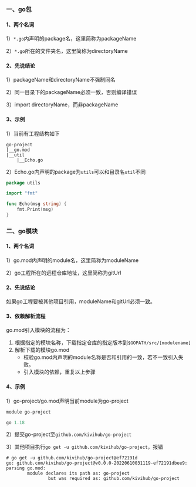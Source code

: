 ### 一、go包

#### 1、两个名词

1）`*.go`内声明的package名，这里简称为packageName

2）`*.go`所在的文件夹名，这里简称为directoryName

#### 2、先说结论

1）packageName和directoryName不强制同名

2）同一目录下的packageName必须一致，否则编译错误

3）import directoryName，而非packageName

#### 3、示例

1）当前有工程结构如下

```
go-project
|__go.mod
|__util
    |__Echo.go
```

2）Echo.go内声明的package为`utils`可以和目录名`util`不同

```go
package utils

import "fmt"

func Echo(msg string) {
    fmt.Print(msg)
}
```

### 二、go模块

#### 1、两个名词

1）go.mod内声明的module名，这里简称为moduleName

2）go工程所在的远程仓库地址，这里简称为gitUrl

#### 2、先说结论

如果go工程要被其他项目引用，moduleName和gitUrl必须一致。

#### 3、依赖解析流程

go.mod引入模块的流程为：

1) 根据指定的模块名称，下载指定仓库的指定版本到`$GOPATH/src/[modulename]`
2) 解析下载的模块go.mod
     * 校验go.mod内声明的module名称是否和引用的一致，若不一致引入失败。
     * 引入模块的依赖，重复以上步骤

#### 4、示例

1）go-project/go.mod声明当前module为go-project

```go.mod
module go-project

go 1.18
```

2）提交go-project至`github.com/kivihub/go-project`

3）其他项目执行`go get -u github.com/kivihub/go-project`，报错

```shell
# go get -u github.com/kivihub/go-project@ef72191d
go: github.com/kivihub/go-project@v0.0.0-20220610031119-ef72191dbee9: parsing go.mod:
        module declares its path as: go-project
                but was required as: github.com/kivihub/go-project
```